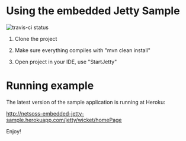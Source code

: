 Using the embedded Jetty Sample
===============================
![travis-ci status](https://travis-ci.org/NetsOSS/embedded-jetty-sample.svg?branch=master)

1. Clone the project

2. Make sure everything compiles with "mvn clean install"

3. Open project in your IDE, use "StartJetty"

Running example
===============

The latest version of the sample application is running at Heroku:

http://netsoss-embedded-jetty-sample.herokuapp.com/jetty/wicket/homePage

Enjoy!





